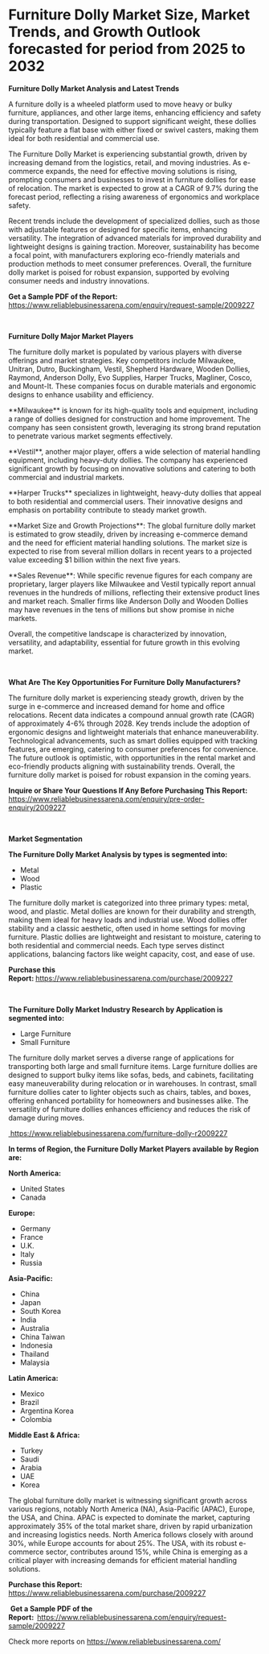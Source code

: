 <p><h1>Furniture Dolly Market Size, Market Trends, and Growth Outlook forecasted for period from 2025 to 2032</h1></p><p><strong>Furniture Dolly Market Analysis and Latest Trends</strong></p>
<p><p>A furniture dolly is a wheeled platform used to move heavy or bulky furniture, appliances, and other large items, enhancing efficiency and safety during transportation. Designed to support significant weight, these dollies typically feature a flat base with either fixed or swivel casters, making them ideal for both residential and commercial use.</p><p>The Furniture Dolly Market is experiencing substantial growth, driven by increasing demand from the logistics, retail, and moving industries. As e-commerce expands, the need for effective moving solutions is rising, prompting consumers and businesses to invest in furniture dollies for ease of relocation. The market is expected to grow at a CAGR of 9.7% during the forecast period, reflecting a rising awareness of ergonomics and workplace safety.</p><p>Recent trends include the development of specialized dollies, such as those with adjustable features or designed for specific items, enhancing versatility. The integration of advanced materials for improved durability and lightweight designs is gaining traction. Moreover, sustainability has become a focal point, with manufacturers exploring eco-friendly materials and production methods to meet consumer preferences. Overall, the furniture dolly market is poised for robust expansion, supported by evolving consumer needs and industry innovations.</p></p>
<p><strong>Get a Sample PDF of the Report:&nbsp;</strong> <a href="https://www.reliablebusinessarena.com/enquiry/request-sample/2009227?utm_campaign=1943&utm_medium=2&utm_source=Github&utm_content=ia&utm_term=08022025&utm_id=furniture-dolly">https://www.reliablebusinessarena.com/enquiry/request-sample/2009227</a></p>
<p>&nbsp;</p>
<p><strong>Furniture Dolly Major Market Players</strong></p>
<p><p>The furniture dolly market is populated by various players with diverse offerings and market strategies. Key competitors include Milwaukee, Unitran, Dutro, Buckingham, Vestil, Shepherd Hardware, Wooden Dollies, Raymond, Anderson Dolly, Evo Supplies, Harper Trucks, Magliner, Cosco, and Mount-It. These companies focus on durable materials and ergonomic designs to enhance usability and efficiency.</p><p>**Milwaukee** is known for its high-quality tools and equipment, including a range of dollies designed for construction and home improvement. The company has seen consistent growth, leveraging its strong brand reputation to penetrate various market segments effectively.</p><p>**Vestil**, another major player, offers a wide selection of material handling equipment, including heavy-duty dollies. The company has experienced significant growth by focusing on innovative solutions and catering to both commercial and industrial markets. </p><p>**Harper Trucks** specializes in lightweight, heavy-duty dollies that appeal to both residential and commercial users. Their innovative designs and emphasis on portability contribute to steady market growth.</p><p>**Market Size and Growth Projections**: The global furniture dolly market is estimated to grow steadily, driven by increasing e-commerce demand and the need for efficient material handling solutions. The market size is expected to rise from several million dollars in recent years to a projected value exceeding $1 billion within the next five years.</p><p>**Sales Revenue**: While specific revenue figures for each company are proprietary, larger players like Milwaukee and Vestil typically report annual revenues in the hundreds of millions, reflecting their extensive product lines and market reach. Smaller firms like Anderson Dolly and Wooden Dollies may have revenues in the tens of millions but show promise in niche markets.</p><p>Overall, the competitive landscape is characterized by innovation, versatility, and adaptability, essential for future growth in this evolving market.</p></p>
<p>&nbsp;</p>
<p><strong>What Are The Key Opportunities For Furniture Dolly Manufacturers?</strong></p>
<p><p>The furniture dolly market is experiencing steady growth, driven by the surge in e-commerce and increased demand for home and office relocations. Recent data indicates a compound annual growth rate (CAGR) of approximately 4-6% through 2028. Key trends include the adoption of ergonomic designs and lightweight materials that enhance maneuverability. Technological advancements, such as smart dollies equipped with tracking features, are emerging, catering to consumer preferences for convenience. The future outlook is optimistic, with opportunities in the rental market and eco-friendly products aligning with sustainability trends. Overall, the furniture dolly market is poised for robust expansion in the coming years.</p></p>
<p><strong>Inquire or Share Your Questions If Any Before Purchasing This Report:</strong> <a href="https://www.reliablebusinessarena.com/enquiry/pre-order-enquiry/2009227?utm_campaign=1943&utm_medium=2&utm_source=Github&utm_content=ia&utm_term=08022025&utm_id=furniture-dolly">https://www.reliablebusinessarena.com/enquiry/pre-order-enquiry/2009227</a></p>
<p>&nbsp;</p>
<p><strong>Market Segmentation</strong></p>
<p><strong>The Furniture Dolly Market Analysis by types is segmented into:</strong></p>
<p><ul><li>Metal</li><li>Wood</li><li>Plastic</li></ul></p>
<p><p>The furniture dolly market is categorized into three primary types: metal, wood, and plastic. Metal dollies are known for their durability and strength, making them ideal for heavy loads and industrial use. Wood dollies offer stability and a classic aesthetic, often used in home settings for moving furniture. Plastic dollies are lightweight and resistant to moisture, catering to both residential and commercial needs. Each type serves distinct applications, balancing factors like weight capacity, cost, and ease of use.</p></p>
<p><strong>Purchase this Report:&nbsp;</strong><a href="https://www.reliablebusinessarena.com/purchase/2009227?utm_campaign=1943&utm_medium=2&utm_source=Github&utm_content=ia&utm_term=08022025&utm_id=furniture-dolly">https://www.reliablebusinessarena.com/purchase/2009227</a></p>
<p>&nbsp;</p>
<p><strong>The Furniture Dolly Market Industry Research by Application is segmented into:</strong></p>
<p><ul><li>Large Furniture</li><li>Small Furniture</li></ul></p>
<p><p>The furniture dolly market serves a diverse range of applications for transporting both large and small furniture items. Large furniture dollies are designed to support bulky items like sofas, beds, and cabinets, facilitating easy maneuverability during relocation or in warehouses. In contrast, small furniture dollies cater to lighter objects such as chairs, tables, and boxes, offering enhanced portability for homeowners and businesses alike. The versatility of furniture dollies enhances efficiency and reduces the risk of damage during moves.</p></p>
<p><a href="https://www.reliablebusinessarena.com/furniture-dolly-r2009227?utm_campaign=1943&utm_medium=2&utm_source=Github&utm_content=ia&utm_term=08022025&utm_id=furniture-dolly">&nbsp;https://www.reliablebusinessarena.com/furniture-dolly-r2009227</a></p>
<p><strong>In terms of Region, the Furniture Dolly Market Players available by Region are:</strong></p>
<p>
    <p> <strong> North America: </strong>
        <ul>
            <li>United States</li>
            <li>Canada</li>
        </ul>
        </p> 
    <p> <strong> Europe: </strong>
        <ul>
            <li>Germany</li>
            <li>France</li>
            <li>U.K.</li>
            <li>Italy</li>
            <li>Russia</li>
        </ul>
        </p> 
    <p> <strong> Asia-Pacific: </strong>
        <ul>
            <li>China</li>
            <li>Japan</li>
            <li>South Korea</li>
            <li>India</li>
            <li>Australia</li>
            <li>China Taiwan</li>
            <li>Indonesia</li>
            <li>Thailand</li>
            <li>Malaysia</li>
        </ul>
        </p> 
    <p> <strong> Latin America: </strong>
        <ul>
            <li>Mexico</li>
            <li>Brazil</li>
            <li>Argentina Korea</li>
            <li>Colombia</li>
        </ul>
        </p> 
    <p> <strong> Middle East & Africa: </strong>
        <ul>
            <li>Turkey</li>
            <li>Saudi</li>
            <li>Arabia</li>
            <li>UAE</li>
            <li>Korea</li>
        </ul>
    </p>
    </p>
<p><p>The global furniture dolly market is witnessing significant growth across various regions, notably North America (NA), Asia-Pacific (APAC), Europe, the USA, and China. APAC is expected to dominate the market, capturing approximately 35% of the total market share, driven by rapid urbanization and increasing logistics needs. North America follows closely with around 30%, while Europe accounts for about 25%. The USA, with its robust e-commerce sector, contributes around 15%, while China is emerging as a critical player with increasing demands for efficient material handling solutions.</p></p>
<p><strong>Purchase this Report: </strong><a href="https://www.reliablebusinessarena.com/purchase/2009227?utm_campaign=1943&utm_medium=2&utm_source=Github&utm_content=ia&utm_term=08022025&utm_id=furniture-dolly">https://www.reliablebusinessarena.com/purchase/2009227</a></p>
<p>&nbsp;<strong>Get a Sample PDF of the Report:&nbsp;&nbsp;</strong><a href="https://www.reliablebusinessarena.com/enquiry/request-sample/2009227?utm_campaign=1943&utm_medium=2&utm_source=Github&utm_content=ia&utm_term=08022025&utm_id=furniture-dolly">https://www.reliablebusinessarena.com/enquiry/request-sample/2009227</a></p>
<p><strong></strong></p>
<p>Check more reports on <a href="https://www.reliablebusinessarena.com/?utm_campaign=1943&utm_medium=2&utm_source=Github&utm_content=ia&utm_term=08022025&utm_id=furniture-dolly">https://www.reliablebusinessarena.com/</a></p>